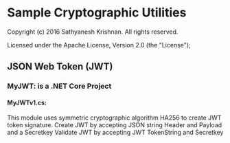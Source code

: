 # Sample Cryptographic  Utilities 
Copyright (c) 2016 Sathyanesh Krishnan. All rights reserved.

Licensed under the Apache License, Version 2.0 (the "License");



## JSON Web Token (JWT)

### MyJWT: is a .NET Core Project

#### MyJWTv1.cs: 

This module uses symmetric cryptographic algorithm HA256 to create JWT token signature. 
Create JWT by accepting JSON string Header and Payload and a Secretkey
Validate JWT by accepting JWT TokenString and Secretkey





